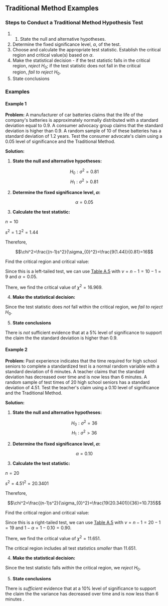 ## Traditional Method Examples

### Steps to Conduct a Traditional Method Hypothesis Test

1. 1. State the null and alternative hypotheses.
2. Determine the fixed significance level, $\alpha$, of the test.
3. Choose and calculate the appropriate test statistic. Establish the critical region and critical value(s) based on $\alpha$.
4. Make the statistical decision - if the test statistic falls in the critical region, _reject_ $H_{0}$; if the test statistic does not fall in the critical region, _fail to reject_ $H_{0}$.
5. State conclusions

### Examples

#### Example 1

**Problem:** A manufacturer of car batteries claims that the life of the company's batteries is approximately normally distributed with a standard deviation equal to 0.9. A consumer advocacy group claims that the standard deviation is higher than 0.9. A random sample of 10 of these batteries has a standard deviation of 1.2 years. Test the consumer advocate's claim using a 0.05 level of significance and the Traditional Method.

**Solution:**

1. **State the null and alternative hypotheses:**

$$H_{0}:\sigma^2=0.81$$
$$H_{1}:\sigma^2>0.81$$

2. **Determine the fixed significance level, $\alpha$:**

$$\alpha=0.05$$

3. **Calculate the test statistic:**

$n=10$

$s^2=1.2^2=1.44$

Therefore,

$$\chi^2=\frac{(n-1)s^2}{\sigma_{0}^2}=\frac{9(1.44)}{0.81}=16$$

Find the critical region and critical value:

Since this is a left-tailed test, we can use [Table A.5](./Resources/Table_A5.pdf) with $\nu=n-1=10-1=9$ and $\alpha=0.05$. 

There, we find the critical value of $\chi^2=16.969$.

4. **Make the statistical decision:**

Since the test statistic does _not_ fall within the critical region, we _fail to reject_ $H_{0}$.

 5. **State conclusions**

There is _not_ sufficient evidence that at a 5% level of significance to support the claim the the standard deviation is higher than 0.9.

#### Example 2

**Problem:** Past experience indicates that the time required for high school seniors to complete a standardized test is a normal random variable with a standard deviation of 6 minutes. A teacher claims that the standard deviation has decreased over time and is now less than 6 minutes. A random sample of test times of 20 high school seniors has a standard deviation of 4.51. Test the teacher's claim using a 0.10 level of significance and the Traditional Method.

**Solution:**

1. **State the null and alternative hypotheses:**

$$H_{0}:\sigma^2=36$$
$$H_{1}:\sigma^2>36$$

2. **Determine the fixed significance level, $\alpha$:**

$$\alpha=0.10$$

3. **Calculate the test statistic:**

$n=20$

$s^2=4.51^2=20.3401$

Therefore,

$$\chi^2=\frac{(n-1)s^2}{\sigma_{0}^2}=\frac{19(20.3401)}{36}=10.735$$

Find the critical region and critical value:

Since this is a right-tailed test, we can use [Table A.5](./Resources/Table_A5.pdf) with $\nu=n-1=20-1=19$ and $1-\alpha=1-0.10=0.90$. 

There, we find the critical value of $\chi^2=11.651$.

The critical region includes all test statistics _smaller_ than $11.651$.

4. **Make the statistical decision:**

Since the test statistic falls _within_ the critical region, we _reject_ $H_{0}$.

 5. **State conclusions**

There is _sufficient_ evidence that at a 10% level of significance to support the claim the the variance has decreased over time and is now less than 6 minutes .

